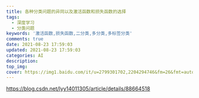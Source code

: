 ```yaml
---
title: 各种分类问题的异同以及激活函数和损失函数的选择
tags:
  - 深度学习
  - 分类问题
keywords: '激活函数,损失函数,二分类,多分类,多标签分类'
comments: true
date: 2021-08-23 17:59:03
updated: 2021-08-23 17:59:03
categories: AI
description:
top_img:
cover: https://img1.baidu.com/it/u=2799301702,2204294746&fm=26&fmt=auto&gp=0.jpg
---
```



https://blog.csdn.net/lyy14011305/article/details/88664518


